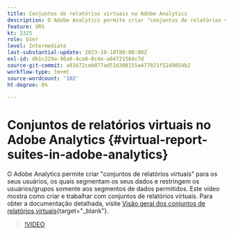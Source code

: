 ```yaml
---
title: Conjuntos de relatórios virtuais no Adobe Analytics
description: O Adobe Analytics permite criar "conjuntos de relatórios virtuais" para os seus usuários, os quais segmentam os seus dados e restringem os usuários/grupos somente aos segmentos de dados permitidos. Este vídeo mostra como criar e trabalhar com conjuntos de relatórios virtuais.
feature: VRS
kt: 2325
role: User
level: Intermediate
last-substantial-update: 2023-10-18T00:00:00Z
exl-id: db1c229a-96a0-4ca0-8c4e-a04721564c7d
source-git-commit: a81672ceb077ad51d308155a477021f5249054b2
workflow-type: tm+mt
source-wordcount: '102'
ht-degree: 0%

---
```


# Conjuntos de relatórios virtuais no Adobe Analytics {#virtual-report-suites-in-adobe-analytics}

O Adobe Analytics permite criar &quot;conjuntos de relatórios virtuais&quot; para os seus usuários, os quais segmentam os seus dados e restringem os usuários/grupos somente aos segmentos de dados permitidos. Este vídeo mostra como criar e trabalhar com conjuntos de relatórios virtuais. Para obter a documentação detalhada, visite [Visão geral dos conjuntos de relatórios virtuais](https://experienceleague.adobe.com/pt-br/docs/analytics/components/virtual-report-suites/vrs-about){target="_blank"}.

>[!VIDEO](https://video.tv.adobe.com/v/25412/?quality=12&learn=on)
